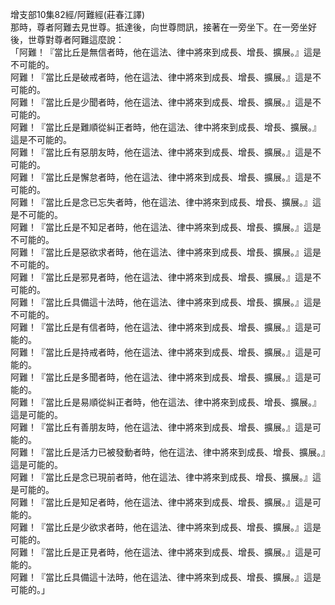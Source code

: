 增支部10集82經/阿難經(莊春江譯)  
那時，尊者阿難去見世尊。抵達後，向世尊問訊，接著在一旁坐下。在一旁坐好後，世尊對尊者阿難這麼說：  
「阿難！『當比丘是無信者時，他在這法、律中將來到成長、增長、擴展。』這是不可能的。  
阿難！『當比丘是破戒者時，他在這法、律中將來到成長、增長、擴展。』這是不可能的。  
阿難！『當比丘是少聞者時，他在這法、律中將來到成長、增長、擴展。』這是不可能的。  
阿難！『當比丘是難順從糾正者時，他在這法、律中將來到成長、增長、擴展。』這是不可能的。  
阿難！『當比丘有惡朋友時，他在這法、律中將來到成長、增長、擴展。』這是不可能的。  
阿難！『當比丘是懈怠者時，他在這法、律中將來到成長、增長、擴展。』這是不可能的。  
阿難！『當比丘是念已忘失者時，他在這法、律中將來到成長、增長、擴展。』這是不可能的。  
阿難！『當比丘是不知足者時，他在這法、律中將來到成長、增長、擴展。』這是不可能的。  
阿難！『當比丘是惡欲求者時，他在這法、律中將來到成長、增長、擴展。』這是不可能的。  
阿難！『當比丘是邪見者時，他在這法、律中將來到成長、增長、擴展。』這是不可能的。  
阿難！『當比丘具備這十法時，他在這法、律中將來到成長、增長、擴展。』這是不可能的。  
阿難！『當比丘是有信者時，他在這法、律中將來到成長、增長、擴展。』這是可能的。  
阿難！『當比丘是持戒者時，他在這法、律中將來到成長、增長、擴展。』這是可能的。  
阿難！『當比丘是多聞者時，他在這法、律中將來到成長、增長、擴展。』這是可能的。  
阿難！『當比丘是易順從糾正者時，他在這法、律中將來到成長、增長、擴展。』這是可能的。  
阿難！『當比丘有善朋友時，他在這法、律中將來到成長、增長、擴展。』這是可能的。  
阿難！『當比丘是活力已被發動者時，他在這法、律中將來到成長、增長、擴展。』這是可能的。  
阿難！『當比丘是念已現前者時，他在這法、律中將來到成長、增長、擴展。』這是可能的。  
阿難！『當比丘是知足者時，他在這法、律中將來到成長、增長、擴展。』這是可能的。  
阿難！『當比丘是少欲求者時，他在這法、律中將來到成長、增長、擴展。』這是可能的。  
阿難！『當比丘是正見者時，他在這法、律中將來到成長、增長、擴展。』這是可能的。  
阿難！『當比丘具備這十法時，他在這法、律中將來到成長、增長、擴展。』這是可能的。」  
  
  
